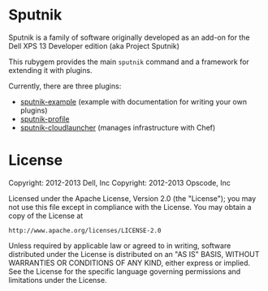 # Sputnik

Sputnik is a family of software originally developed as an add-on for the Dell
XPS 13 Developer edition (aka Project Sputnik)

This rubygem provides the main `sputnik` command and a framework for extending
it with plugins.

Currently, there are three plugins:

* [sputnik-example][1] (example with documentation for writing your own plugins)
* [sputnik-profile][2]
* [sputnik-cloudlauncher][3] (manages infrastructure with Chef)

[1]: https://github.com/sputnik/sputnik-example
[2]: https://github.com/sputnik/sputnik-profile
[3]: https://github.com/sputnik/sputnik-cloudlauncher


License
=======

Copyright: 2012-2013 Dell, Inc
Copyright: 2012-2013 Opscode, Inc

Licensed under the Apache License, Version 2.0 (the "License");
you may not use this file except in compliance with the License.
You may obtain a copy of the License at

    http://www.apache.org/licenses/LICENSE-2.0

Unless required by applicable law or agreed to in writing, software
distributed under the License is distributed on an "AS IS" BASIS,
WITHOUT WARRANTIES OR CONDITIONS OF ANY KIND, either express or implied.
See the License for the specific language governing permissions and
limitations under the License.
